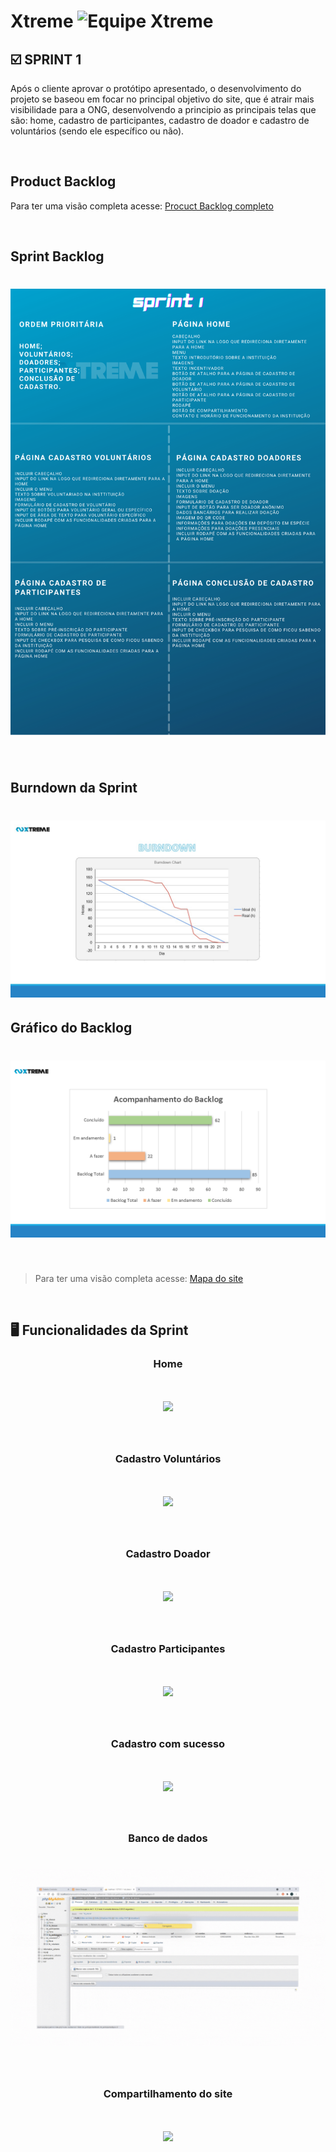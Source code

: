 
# Xtreme ![Equipe Xtreme](/sprint1/equipe_xtreme_pequeno.png "Equipe Xtreme")

## :ballot_box_with_check: SPRINT 1

Após o cliente aprovar o protótipo apresentado, o desenvolvimento do projeto se baseou em focar no principal objetivo do site, que é atrair mais visibilidade para a ONG, desenvolvendo a principio as principais telas que são: home, cadastro de participantes, cadastro de doador e cadastro de voluntários (sendo ele específico ou não).

<br>

## Product Backlog

Para ter uma visão completa acesse: [Procuct Backlog completo](../sprint1/ProductBacklog.pdf)

<br>

## Sprint Backlog 

<h1 align="center"> <img src = "../sprint1/sprint_bl_sprint1.png"/></h1>
<br>

## Burndown da Sprint

<h1 align="center"> <img src = "../sprint1/burndown.jpg"/></h1>

## Gráfico do Backlog

<h1 align="center"> <img src = "../sprint1/grafico_backlog.png"/></h1>

<br>

> Para ter uma visão completa acesse: [Mapa do site](../sprint0/mapa_do_site.pdf)

<br>

## :desktop_computer: Funcionalidades da Sprint

<h3 align="center">Home</h3>

<h1 align="center"> <img src = "../sprint1/home.gif"/></h1>

<br>

<h3 align="center">Cadastro Voluntários</h3>

<h1 align="center"> <img src = "../sprint1/voluntarios.gif"/></h1>

<br>

<h3 align="center">Cadastro Doador</h3>

<h1 align="center"> <img src = "../sprint1/doadores.gif"/></h1>

<br>

<h3 align="center">Cadastro Participantes</h3>

<h1 align="center"> <img src = "../sprint1/participantes.gif"/></h1>

<br>

<h3 align="center">Cadastro com sucesso</h3>

<h1 align="center"> <img src = "../sprint1/cadastro_sucesso.gif"/></h1>

<br>

<h3 align="center">Banco de dados</h3>

<h1 align="center"> <img src = "../sprint1/banco_de_dados.gif"/></h1>

<br>

<h3 align="center">Compartilhamento do site</h3>

<h1 align="center"> <img src = "../sprint1/funcionalidade_compartilhamento.gif"/></h1>

<br>